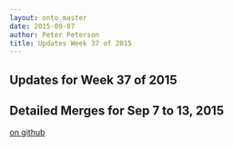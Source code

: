 ```yaml
---
layout: onto_master
date: 2015-09-07
author: Peter Peterson
title: Updates Week 37 of 2015
---
```

Updates for Week 37 of 2015
---------------------------

Detailed Merges for Sep 7 to 13, 2015
-------------------------------------
[on github](https://github.com/mantidproject/mantid/pulls?q=is%3Apr+merged%3A2015-09-08..2015-09-13)


